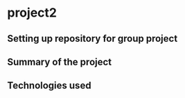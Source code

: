 # project2

## Setting up repository for group project

## Summary of the project

## Technologies used